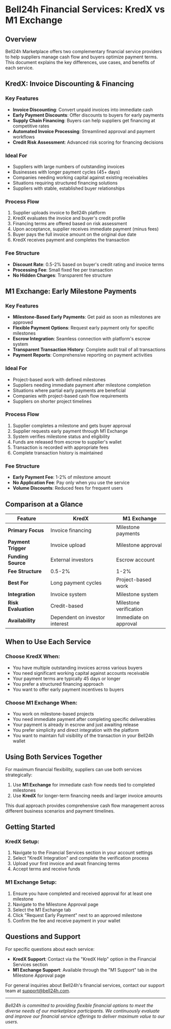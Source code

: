 # Bell24h Financial Services: KredX vs M1 Exchange

## Overview

Bell24h Marketplace offers two complementary financial service providers to help suppliers manage cash flow and buyers optimize payment terms. This document explains the key differences, use cases, and benefits of each service.

## KredX: Invoice Discounting & Financing

### Key Features

- **Invoice Discounting**: Convert unpaid invoices into immediate cash
- **Early Payment Discounts**: Offer discounts to buyers for early payments
- **Supply Chain Financing**: Buyers can help suppliers get financing at competitive rates
- **Automated Invoice Processing**: Streamlined approval and payment workflows
- **Credit Risk Assessment**: Advanced risk scoring for financing decisions

### Ideal For

- Suppliers with large numbers of outstanding invoices
- Businesses with longer payment cycles (45+ days)
- Companies needing working capital against existing receivables
- Situations requiring structured financing solutions
- Suppliers with stable, established buyer relationships

### Process Flow

1. Supplier uploads invoice to Bell24h platform
2. KredX evaluates the invoice and buyer's credit profile
3. Financing terms are offered based on risk assessment
4. Upon acceptance, supplier receives immediate payment (minus fees)
5. Buyer pays the full invoice amount on the original due date
6. KredX receives payment and completes the transaction

### Fee Structure

- **Discount Rate**: 0.5-2% based on buyer's credit rating and invoice terms
- **Processing Fee**: Small fixed fee per transaction
- **No Hidden Charges**: Transparent fee structure

## M1 Exchange: Early Milestone Payments

### Key Features

- **Milestone-Based Early Payments**: Get paid as soon as milestones are approved
- **Flexible Payment Options**: Request early payment only for specific milestones
- **Escrow Integration**: Seamless connection with platform's escrow system
- **Transparent Transaction History**: Complete audit trail of all transactions
- **Payment Reports**: Comprehensive reporting on payment activities

### Ideal For

- Project-based work with defined milestones
- Suppliers needing immediate payment after milestone completion
- Situations where partial early payments are beneficial
- Companies with project-based cash flow requirements
- Suppliers on shorter project timelines

### Process Flow

1. Supplier completes a milestone and gets buyer approval
2. Supplier requests early payment through M1 Exchange
3. System verifies milestone status and eligibility
4. Funds are released from escrow to supplier's wallet
5. Transaction is recorded with appropriate fees
6. Complete transaction history is maintained

### Fee Structure

- **Early Payment Fee**: 1-2% of milestone amount
- **No Application Fee**: Pay only when you use the service
- **Volume Discounts**: Reduced fees for frequent users

## Comparison at a Glance

| Feature | KredX | M1 Exchange |
|---------|-------|-------------|
| **Primary Focus** | Invoice financing | Milestone payments |
| **Payment Trigger** | Invoice upload | Milestone approval |
| **Funding Source** | External investors | Escrow account |
| **Fee Structure** | 0.5-2% | 1-2% |
| **Best For** | Long payment cycles | Project-based work |
| **Integration** | Invoice system | Milestone system |
| **Risk Evaluation** | Credit-based | Milestone verification |
| **Availability** | Dependent on investor interest | Immediate on approval |

## When to Use Each Service

### Choose KredX When:

- You have multiple outstanding invoices across various buyers
- You need significant working capital against accounts receivable
- Your payment terms are typically 45 days or longer
- You prefer a structured financing approach
- You want to offer early payment incentives to buyers

### Choose M1 Exchange When:

- You work on milestone-based projects
- You need immediate payment after completing specific deliverables
- Your payment is already in escrow and just awaiting release
- You prefer simplicity and direct integration with the platform
- You want to maintain full visibility of the transaction in your Bell24h wallet

## Using Both Services Together

For maximum financial flexibility, suppliers can use both services strategically:

1. Use **M1 Exchange** for immediate cash flow needs tied to completed milestones
2. Use **KredX** for longer-term financing needs and larger invoice amounts

This dual approach provides comprehensive cash flow management across different business scenarios and payment timelines.

## Getting Started

### KredX Setup:

1. Navigate to the Financial Services section in your account settings
2. Select "KredX Integration" and complete the verification process
3. Upload your first invoice and await financing terms
4. Accept terms and receive funds

### M1 Exchange Setup:

1. Ensure you have completed and received approval for at least one milestone
2. Navigate to the Milestone Approval page
3. Select the M1 Exchange tab
4. Click "Request Early Payment" next to an approved milestone
5. Confirm the fee and receive payment in your wallet

## Questions and Support

For specific questions about each service:

- **KredX Support**: Contact via the "KredX Help" option in the Financial Services section
- **M1 Exchange Support**: Available through the "M1 Support" tab in the Milestone Approval page

For general inquiries about Bell24h's financial services, contact our support team at support@bell24h.com.

---

*Bell24h is committed to providing flexible financial options to meet the diverse needs of our marketplace participants. We continuously evaluate and improve our financial service offerings to deliver maximum value to our users.*